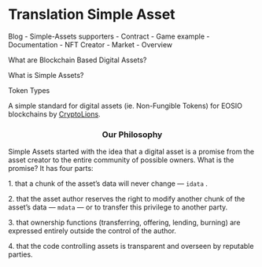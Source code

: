 <h1>Translation Simple Asset</h1>

Blog - Simple-Assets supporters - Contract - Game example - Documentation - NFT Creator - Market - Overview

What are Blockchain Based Digital Assets? 

What is Simple Assets?

Token Types


A simple standard for digital assets (ie. Non-Fungible Tokens)
for EOSIO blockchains by <a href="https://cryptolions.io/home">CryptoLions</a>.


<h3 style="text-align: center;">Our Philosophy</h3>
Simple Assets started with the idea that a digital asset is a promise from the asset creator to the entire community of possible owners. What is the promise? It has four parts:
<p style="text-align: left;">1. that a chunk of the asset’s data will never change — <code>idata</code> .</p>
<p style="text-align: left;">2. that the asset author reserves the right to modify another chunk of the asset’s data — <code>mdata</code> — or to transfer this privilege to another party.</p>
<p style="text-align: left;">3. that ownership functions (transferring, offering, lending, burning) are expressed entirely outside the control of the author.</p>
<p style="text-align: left;">4. that the code controlling assets is transparent and overseen by reputable parties.</p>


